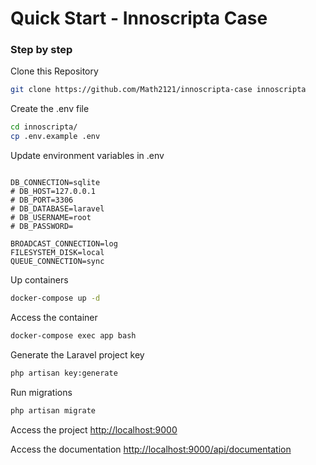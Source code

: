 # Quick Start - Innoscripta Case 


### Step by step
Clone this Repository
```sh
git clone https://github.com/Math2121/innoscripta-case innoscripta
```

Create the .env file
```sh
cd innoscripta/
cp .env.example .env
```


Update environment variables in .env
```dosini

DB_CONNECTION=sqlite
# DB_HOST=127.0.0.1
# DB_PORT=3306
# DB_DATABASE=laravel
# DB_USERNAME=root
# DB_PASSWORD=

BROADCAST_CONNECTION=log
FILESYSTEM_DISK=local
QUEUE_CONNECTION=sync

```


Up containers
```sh
docker-compose up -d
```


Access the container
```sh
docker-compose exec app bash
```


Generate the Laravel project key
```sh
php artisan key:generate
```

Run migrations
```sh
php artisan migrate
```

Access the project
[http://localhost:9000](http://localhost:9000)


Access the documentation
[http://localhost:9000/api/documentation](http://localhost:9000/api/documentation)
